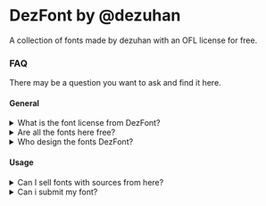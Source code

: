 # DezFont by @dezuhan
A collection of fonts made by dezuhan with an OFL license for free.

### FAQ
There may be a question you want to ask and find it here.

#### General
<details>
	<summary>What is the font license from DezFont?</summary>
	All of our fonts are guaranteed to use the OFL license and are our original works.
</details>

<details>
	<summary>Are all the fonts here free?</summary>
	Yes of course. All fonts I upload here are 100% free under OFL license which you can use in personal and commercial projects. You can redistribute fonts under the OFL license free of charge and we would appreciate it if you would give us a credit/link.
</details>

<details>
	<summary>Who design the fonts DezFont?</summary>
	All Open Source fonts are designed and owned by Dezuhan (me).
</details>

#### Usage
<details>
	<summary>Can I sell fonts with sources from here?</summary>
	No if you don't modify the font. We allow if you modify the font a little significantly. We want to keep the community we created always able to use our fonts for free with an OFL license. We include a ".sfd" file (to open in fontforge).
</details>

<details>
	<summary>Can i submit my font?</summary>
	Unfortunately not, because we focus on fonts that we create ourselves. You might try uploading your fonts on <a href="https://itch.io">itch.io</a>, <a href="https://fontshare.com">Fontshare</a>, dafont and more.
</details>
